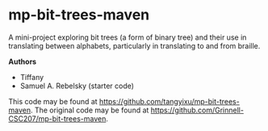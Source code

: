 # mp-bit-trees-maven

A mini-project exploring bit trees (a form of binary tree) and their use in translating between alphabets, particularly in translating to and from braille.

**Authors**

* Tiffany
* Samuel A. Rebelsky (starter code)

This code may be found at <https://github.com/tangyixu/mp-bit-trees-maven>. The original code may be found at <https://github.com/Grinnell-CSC207/mp-bit-trees-maven>.
